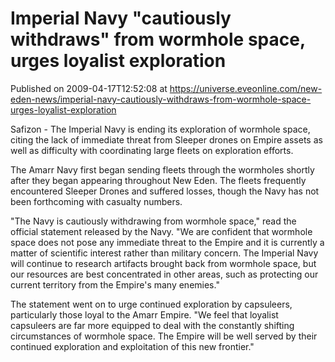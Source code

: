 # Imperial Navy "cautiously withdraws" from wormhole space, urges loyalist exploration
Published on 2009-04-17T12:52:08 at https://universe.eveonline.com/new-eden-news/imperial-navy-cautiously-withdraws-from-wormhole-space-urges-loyalist-exploration

Safizon - The Imperial Navy is ending its exploration of wormhole space, citing the lack of immediate threat from Sleeper drones on Empire assets as well as difficulty with coordinating large fleets on exploration efforts.   
  
The Amarr Navy first began sending fleets through the wormholes shortly after they began appearing throughout New Eden. The fleets frequently encountered Sleeper Drones and suffered losses, though the Navy has not been forthcoming with casualty numbers.   
  
"The Navy is cautiously withdrawing from wormhole space," read the official statement released by the Navy. "We are confident that wormhole space does not pose any immediate threat to the Empire and it is currently a matter of scientific interest rather than military concern. The Imperial Navy will continue to research artifacts brought back from wormhole space, but our resources are best concentrated in other areas, such as protecting our current territory from the Empire's many enemies."  
  
The statement went on to urge continued exploration by capsuleers, particularly those loyal to the Amarr Empire. "We feel that loyalist capsuleers are far more equipped to deal with the constantly shifting circumstances of wormhole space. The Empire will be well served by their continued exploration and exploitation of this new frontier."
